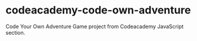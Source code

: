 # codeacademy-code-own-adventure

Code Your Own Adventure Game project from Codeacademy JavaScript section.
